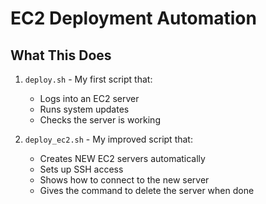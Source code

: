 # EC2 Deployment Automation

## What This Does
1. `deploy.sh` - My first script that:
   - Logs into an EC2 server
   - Runs system updates
   - Checks the server is working

2. `deploy_ec2.sh` - My improved script that:
   - Creates NEW EC2 servers automatically
   - Sets up SSH access
   - Shows how to connect to the new server
   - Gives the command to delete the server when done
